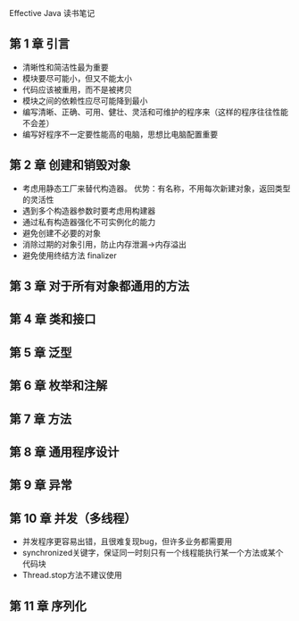 Effective Java 读书笔记
## 第 1 章 引言
- 清晰性和简洁性最为重要
- 模块要尽可能小，但又不能太小
- 代码应该被重用，而不是被拷贝
- 模块之间的依赖性应尽可能降到最小
- 编写清晰、正确、可用、健壮、灵活和可维护的程序来（这样的程序往往性能不会差）
- 编写好程序不一定要性能高的电脑，思想比电脑配置重要
## 第 2 章 创建和销毁对象
- 考虑用静态工厂来替代构造器。 优势：有名称，不用每次新建对象，返回类型的灵活性
- 遇到多个构造器参数时要考虑用构建器
- 通过私有构造器强化不可实例化的能力
- 避免创建不必要的对象
- 消除过期的对象引用，防止内存泄漏->内存溢出
- 避免使用终结方法 finalizer
## 第 3 章 对于所有对象都通用的方法
## 第 4 章 类和接口
## 第 5 章 泛型
## 第 6 章 枚举和注解
## 第 7 章 方法
## 第 8 章 通用程序设计
## 第 9 章 异常
## 第 10 章 并发（多线程）
- 并发程序更容易出错，且很难复现bug，但许多业务都需要用
- synchronized关键字，保证同一时刻只有一个线程能执行某一个方法或某个代码块
- Thread.stop方法不建议使用
## 第 11 章 序列化